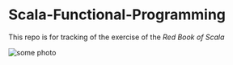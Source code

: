 # Scala-Functional-Programming

This repo is for tracking of the exercise of the _Red Book of Scala_

![some photo](http://i.imgur.com/3ARJRPX.jpg?1)
